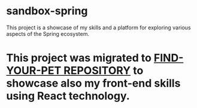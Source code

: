 # sandbox-spring
This project is a showcase of my skills and a platform for exploring various aspects of the Spring ecosystem.

# This project was migrated to [FIND-YOUR-PET REPOSITORY](https://github.com/LydiaGarcia03/find-your-pet) to showcase also my front-end skills using React technology.
